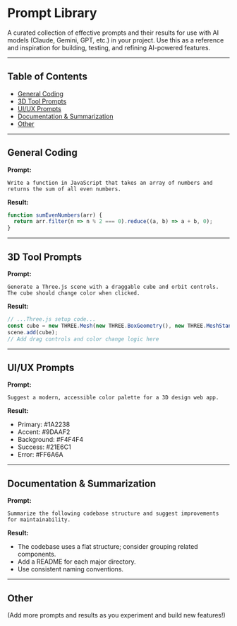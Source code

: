 # Prompt Library

A curated collection of effective prompts and their results for use with AI models (Claude, Gemini, GPT, etc.) in your project. Use this as a reference and inspiration for building, testing, and refining AI-powered features.

---

## Table of Contents
- [General Coding](#general-coding)
- [3D Tool Prompts](#3d-tool-prompts)
- [UI/UX Prompts](#uiux-prompts)
- [Documentation & Summarization](#documentation--summarization)
- [Other](#other)

---

## General Coding

**Prompt:**
```
Write a function in JavaScript that takes an array of numbers and returns the sum of all even numbers.
```
**Result:**
```js
function sumEvenNumbers(arr) {
  return arr.filter(n => n % 2 === 0).reduce((a, b) => a + b, 0);
}
```

---

## 3D Tool Prompts

**Prompt:**
```
Generate a Three.js scene with a draggable cube and orbit controls. The cube should change color when clicked.
```
**Result:**
```js
// ...Three.js setup code...
const cube = new THREE.Mesh(new THREE.BoxGeometry(), new THREE.MeshStandardMaterial({ color: 0x00ff00 }));
scene.add(cube);
// Add drag controls and color change logic here
```

---

## UI/UX Prompts

**Prompt:**
```
Suggest a modern, accessible color palette for a 3D design web app.
```
**Result:**
- Primary: #1A2238
- Accent: #9DAAF2
- Background: #F4F4F4
- Success: #21E6C1
- Error: #FF6A6A

---

## Documentation & Summarization

**Prompt:**
```
Summarize the following codebase structure and suggest improvements for maintainability.
```
**Result:**
- The codebase uses a flat structure; consider grouping related components.
- Add a README for each major directory.
- Use consistent naming conventions.

---

## Other

(Add more prompts and results as you experiment and build new features!)
